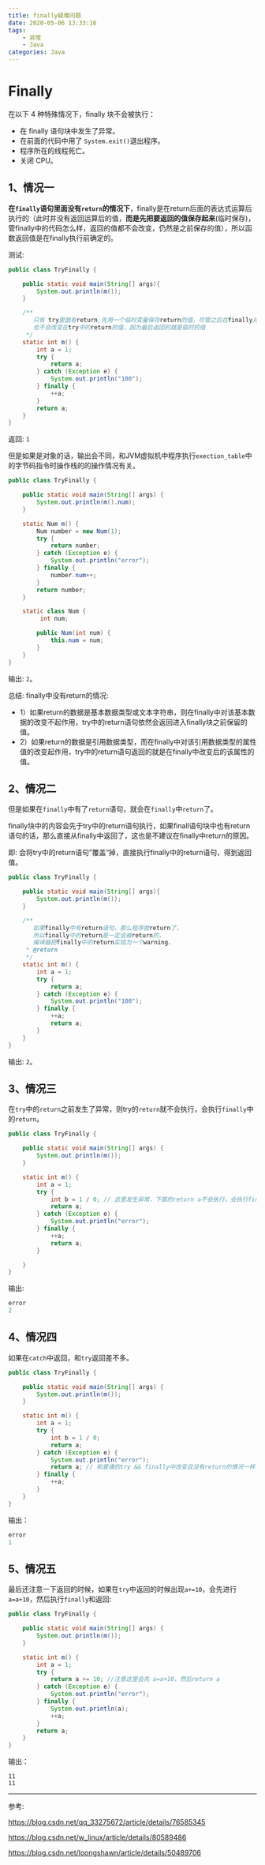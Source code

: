 ```yaml
---
title: finally疑难问题
date: 2020-05-06 13:33:16
tags: 
    - 异常
    - Java
categories: Java
---
```

# Finally

在以下 4 种特殊情况下，finally 块不会被执行：

* 在 finally 语句块中发生了异常。
* 在前面的代码中用了 `System.exit()`退出程序。
* 程序所在的线程死亡。
* 关闭 CPU。

## 1、情况一


**在`finally`语句里面没有`return`的情况下**，finally是在return后面的表达式运算后执行的（此时并没有返回运算后的值，**而是先把要返回的值保存起来**(临时保存)，管finally中的代码怎么样，返回的值都不会改变，仍然是之前保存的值），所以函数返回值是在finally执行前确定的。

测试:

```java
public class TryFinally {

    public static void main(String[] args){
        System.out.println(m());
    }

    /**
       只有 try里面有return,先用一个临时变量保存return的值，尽管之后在finally对变量进行修改
       也不会改变在try中的return的值，因为最后返回的就是临时的值
     */
    static int m() {
        int a = 1;
        try {
            return a;
        } catch (Exception e) {
            System.out.println("100");
        } finally {
            ++a;
        }
        return a;
    }
}

```

返回: `1`

但是如果是对象的话，输出会不同，和JVM虚拟机中程序执行`exection_table`中的字节码指令时操作栈的的操作情况有关。

```java
public class TryFinally {

    public static void main(String[] args) {
        System.out.println(m().num);
    }

    static Num m() {
        Num number = new Num(1);
        try {
            return number;
        } catch (Exception e) {
            System.out.println("error");
        } finally {
            number.num++;
        }
        return number;
    }

    static class Num {
         int num;

        public Num(int num) {
            this.num = num;
        }
    }
}
```

输出: `2`。

总结: finally中没有return的情况: 

* 1）如果return的数据是基本数据类型或文本字符串，则在finally中对该基本数据的改变不起作用，try中的return语句依然会返回进入finally块之前保留的值。
* 2）如果return的数据是引用数据类型，而在finally中对该引用数据类型的属性值的改变起作用，try中的return语句返回的就是在finally中改变后的该属性的值。

## 2、情况二

但是如果在`finally`中有了`return`语句，就会在`finally`中`return`了。

finally块中的内容会先于try中的return语句执行，如果finall语句块中也有return语句的话，那么直接从finally中返回了，这也是不建议在finally中return的原因。

即: 会将try中的return语句”覆盖“掉，直接执行finally中的return语句，得到返回值。

```java
public class TryFinally {

    public static void main(String[] args){
        System.out.println(m());
    }

    /**
       如果finally中有return语句，那么程序就return了，
       所以finally中的return是一定会被return的，
       编译器把finally中的return实现为一个warning。
     * @return
     */
    static int m() {
        int a = 1;
        try {
            return a;
        } catch (Exception e) {
            System.out.println("100");
        } finally {
            ++a;
            return a;
        }
    }
}

```

输出: `2`。

## 3、情况三

在`try`中的`return`之前发生了异常，则try的`return`就不会执行，会执行`finally`中的`return`。

```java
public class TryFinally {

    public static void main(String[] args) {
        System.out.println(m());
    }

    static int m() {
        int a = 1;
        try {
            int b = 1 / 0; // 这里发生异常，下面的return a不会执行，会执行finally中的return a
            return a;
        } catch (Exception e) {
            System.out.println("error");
        } finally {
            ++a;
            return a;
        }

    }
}
```

输出:

```java
error
2
```

## 4、情况四

如果在`catch`中返回，和`try`返回差不多。

```java
public class TryFinally {

    public static void main(String[] args) {
        System.out.println(m());
    }

    static int m() {
        int a = 1;
        try {
            int b = 1 / 0;
            return a;
        } catch (Exception e) {
            System.out.println("error");
            return a; // 和普通的try && finally中改变且没有return的情况一样
        } finally {
            ++a;
        }
    }
}
```

输出：

```java
error
1
```



## 5、情况五

最后还注意一下返回的时候，如果在`try`中返回的时候出现`a+=10`，会先进行`a=a+10`，然后执行`finally`和返回:

```java
public class TryFinally {

    public static void main(String[] args) {
        System.out.println(m());
    }

    static int m() {
        int a = 1;
        try {
            return a += 10; //注意这里会先 a=a+10，然后return a
        } catch (Exception e) {
            System.out.println("error");
        } finally {
            System.out.println(a);
            ++a;
        }
        return a;
    }
}

```

输出：

```
11
11
```



***

参考: 

<https://blog.csdn.net/qq_33275672/article/details/76585345>

<https://blog.csdn.net/w_linux/article/details/80589486>

https://blog.csdn.net/loongshawn/article/details/50489706